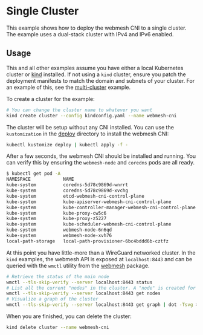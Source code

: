 # Single Cluster

This example shows how to deploy the webmesh CNI to a single cluster.
The example uses a dual-stack cluster with IPv4 and IPv6 enabled.

## Usage

This and all other examples assume you have either a local Kubernetes cluster or [kind](https://kind.sigs.k8s.io/docs/user/quick-start/) installed.
If not using a `kind` cluster, ensure you patch the deployment manifests to match the domain and subnets of your cluster.
For an example of this, see the [multi-cluster](../multi-cluster/) example.

To create a cluster for the example:

```bash
# You can change the cluster name to whatever you want
kind create cluster --config kindconfig.yaml --name webmesh-cni
```

The cluster will be setup without any CNI installed.
You can use the `kustomization` in the [deploy](deploy/) directory to install the webmesh CNI:

```bash
kubectl kustomize deploy | kubectl apply -f -
```

After a few seconds, the webmesh CNI should be installed and running.
You can verify this by ensuring the `webmesh-node` and `coredns` pods are all ready.

```bash
$ kubectl get pod -A
NAMESPACE            NAME                                                READY   STATUS    RESTARTS   AGE
kube-system          coredns-5d78c9869d-wnrrt                            1/1     Running   0          40s
kube-system          coredns-5d78c9869d-xvchg                            1/1     Running   0          40s
kube-system          etcd-webmesh-cni-control-plane                      1/1     Running   0          53s
kube-system          kube-apiserver-webmesh-cni-control-plane            1/1     Running   0          55s
kube-system          kube-controller-manager-webmesh-cni-control-plane   1/1     Running   0          53s
kube-system          kube-proxy-cw5c6                                    1/1     Running   0          40s
kube-system          kube-proxy-z5227                                    1/1     Running   0          36s
kube-system          kube-scheduler-webmesh-cni-control-plane            1/1     Running   0          54s
kube-system          webmesh-node-6n6qd                                  1/1     Running   0          21s
kube-system          webmesh-node-xvh76                                  1/1     Running   0          21s
local-path-storage   local-path-provisioner-6bc4bddd6b-cztfz             1/1     Running   0          40s
```

At this point you have little-more than a WireGuard networked cluster.
In the `kind` examples, the webmesh API is exposed at `localhost:8443` and can be queried with the `wmctl` utility from the [webmesh](https://webmeshproj.github.io/documentation/installation-instructions/) package.

```bash
# Retrieve the status of the main node
wmctl --tls-skip-verify --server localhost:8443 status
# List all the current "nodes" in the cluster. A "node" is created for each container.
wmctl --tls-skip-verify --server localhost:8443 get nodes
# Visualize a graph of the cluster
wmctl --tls-skip-verify --server localhost:8443 get graph | dot -Tsvg > graph.svg
```

When you are finished, you can delete the cluster:

```bash
kind delete cluster --name webmesh-cni
```

